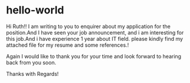 # hello-world
Hi Ruth!! 
I am writing to you to enquirer about my application for the position.And I have seen your job announcement, and i am interesting for this job.And i have experience 1 year about IT field. please kindly find my attached file for my resume and some references.!

Again I would like to thank you for your time and look forward to hearing back from you soon.

Thanks with Regards!

